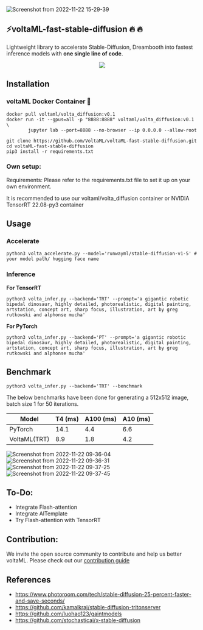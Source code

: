 ![Screenshot from 2022-11-22 15-29-39](https://user-images.githubusercontent.com/107309002/203284627-fa180962-75b1-41dd-83a7-124b74a1fcdf.png)

## ⚡voltaML-fast-stable-diffusion 🔥 🔥 


Lightweight library to accelerate Stable-Diffusion, Dreambooth into fastest inference models with **one single line of code**.


<div align="center">
<a href="https://discord.gg/pY5SVyHmWm"> <img src="https://dcbadge.vercel.app/api/server/pY5SVyHmWm" /> </a> 
</div>

## Installation

### voltaML Docker Container 🐳
````
docker pull voltaml/volta_diffusion:v0.1
docker run -it --gpus=all -p "8888:8888" voltaml/volta_diffusion:v0.1 \ 
        jupyter lab --port=8888 --no-browser --ip 0.0.0.0 --allow-root
        
git clone https://github.com/VoltaML/voltaML-fast-stable-diffusion.git
cd voltaML-fast-stable-diffusion
pip3 install -r requirements.txt
````

### Own setup:

Requirements: Please refer to the requirements.txt file to set it up on your own environment.

It is recommended to use our voltaml/volta_diffusion container or NVIDIA TensorRT 22.08-py3 container

## Usage

### Accelerate
```
python3 volta_accelerate.py --model='runwayml/stable-diffusion-v1-5' # your model path/ hugging face name
```

### Inference

**For TensorRT**
```
python3 volta_infer.py --backend='TRT' --prompt='a gigantic robotic bipedal dinosaur, highly detailed, photorealistic, digital painting, artstation, concept art, sharp focus, illustration, art by greg rutkowski and alphonse mucha'
```
**For PyTorch**
```
python3 volta_infer.py --backend='PT' --prompt='a gigantic robotic bipedal dinosaur, highly detailed, photorealistic, digital painting, artstation, concept art, sharp focus, illustration, art by greg rutkowski and alphonse mucha'
```
## Benchmark
```
python3 volta_infer.py --backend='TRT' --benchmark
```
The below benchmarks have been done for generating a 512x512 image, batch size 1 for 50 iterations.

| Model          | T4 (ms)      | A100 (ms)      | A10 (ms)       |
|----------------|--------------|----------------|----------------|
| PyTorch        |     14.1      | 4.4            | 6.6           |
| VoltaML(TRT)   |     8.9      | 1.8            | 4.2           |


![Screenshot from 2022-11-22 09-36-04](https://user-images.githubusercontent.com/107309002/203323895-07f2cec6-d745-4955-9605-e8a4f6b3f613.png)
![Screenshot from 2022-11-22 09-36-31](https://user-images.githubusercontent.com/107309002/203323901-b12dd1ba-044d-4b2a-89aa-f04e418d949a.png)
![Screenshot from 2022-11-22 09-37-25](https://user-images.githubusercontent.com/107309002/203323904-9bfe698b-0469-4da5-bac0-7d437c805607.png)
![Screenshot from 2022-11-22 09-37-45](https://user-images.githubusercontent.com/107309002/203323906-11262ba3-d5f8-47f3-80e8-e970c3af93a1.png)

## To-Do:
* Integrate Flash-attention
* Integrate AITemplate
* Try Flash-attention with TensorRT

## Contribution:
We invite the open source community to contribute and help us better voltaML. Please check out our [contribution guide](https://github.com/VoltaML/voltaML-fast-stable-diffusion/blob/main/CONTRIBUTION.md)

## References
* https://www.photoroom.com/tech/stable-diffusion-25-percent-faster-and-save-seconds/ </br>
* https://github.com/kamalkraj/stable-diffusion-tritonserver </br>
* https://github.com/luohao123/gaintmodels </br>
* https://github.com/stochasticai/x-stable-diffusion
